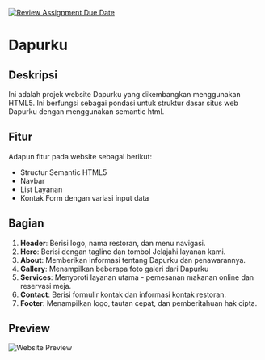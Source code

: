 [![Review Assignment Due Date](https://classroom.github.com/assets/deadline-readme-button-22041afd0340ce965d47ae6ef1cefeee28c7c493a6346c4f15d667ab976d596c.svg)](https://classroom.github.com/a/mEdQF3Ol)


# Dapurku

## Deskripsi

Ini adalah projek website Dapurku yang dikembangkan menggunakan HTML5. Ini berfungsi sebagai pondasi untuk struktur dasar situs web Dapurku dengan menggunakan semantic html.

## Fitur

Adapun fitur pada website sebagai berikut:

- Structur Semantic HTML5
- Navbar
- List Layanan
- Kontak Form dengan variasi input data


## Bagian

1. **Header**: Berisi logo, nama restoran, dan menu navigasi.
2. **Hero**: Berisi dengan tagline dan tombol Jelajahi layanan kami.
3. **About**: Memberikan informasi tentang Dapurku dan penawarannya.
4. **Gallery**: Menampilkan beberapa foto galeri dari Dapurku
5. **Services**: Menyoroti layanan utama - pemesanan makanan online dan reservasi meja.
6. **Contact**: Berisi formulir kontak dan informasi kontak restoran.
7. **Footer**: Menampilkan logo, tautan cepat, dan pemberitahuan hak cipta.


## Preview

![Website Preview](assets/images_documentation/landing_page3.png)